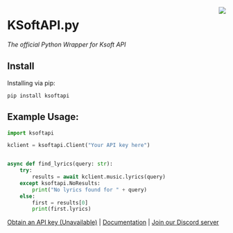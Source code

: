 [<img align="right" src="https://cdn.ksoft.si/images/ksoft-logo-text.png">](https://ksoft.si/)

# KSoftAPI.py
*The official Python Wrapper for Ksoft API*

## Install
Installing via pip: 
```
pip install ksoftapi
```

## Example Usage:
```python
import ksoftapi

kclient = ksoftapi.Client("Your API key here")


async def find_lyrics(query: str):
    try:
        results = await kclient.music.lyrics(query)
    except ksoftapi.NoResults:
        print("No lyrics found for " + query)
    else:
        first = results[0]
        print(first.lyrics)
```

[Obtain an API key (Unavailable)](https://api.ksoft.si/) | [Documentation](https://py.docs.ksoft.si/) | [Join our Discord server](https://discord.gg/7bqdQd4)
